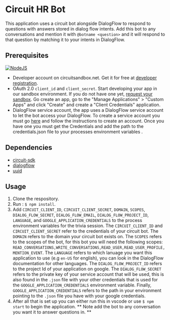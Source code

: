 # Circuit HR Bot

This application uses a circuit bot alongside DialogFlow to respond to questions with answers stored in dialog flow intents. Add this bot to any conversations and mention it with `@botname <question>` and it will respond to that question by matching it to your intents in DialogFlow.

## Prerequisites
[![NodeJS](https://img.shields.io/badge/Node.js-10.16.0-brightgreen.svg)](https://nodejs.org) <br/>
* Developer account on circuitsandbox.net. Get it for free at [developer registration](https://circuit.github.io/).
* OAuth 2.0 `client_id` and `client_secret`. Start developing your app in our sandbox environment.
If you do not have one yet, [request your sandbox](https://yourcircuit.typeform.com/to/d3VDXN). Go create an app, go to the "Manage Applications" > "Custom Apps" and click "Create" and create a "Client Credentials" application.
* DialogFlow service account, the app uses a DialogFlow service account to let the bot access your DialogFlow. To create a service account you must go [here](https://dialogflow.com/) and follow the instructions to create an account. Once you have one you must get the Credentials and add the path to the credentials.json file to your processes environment variables .

## Dependencies
* [circuit-sdk](https://www.npmjs.com/package/circuit-sdk)
* [dialogflow](https://www.npmjs.com/package/dialogflow)
* [uuid](https://www.npmjs.com/package/uuid)

## Usage
1. Clone the respository.
2. Run : `$ npm install`.
3. Add `CIRCUIT_CLIENT_ID`, `CIRCUIT_CLIENT_SECRET`, `DOMAIN`, `SCOPES`, `DIALOG_FLOW_SECRET`, `DIALOG_FLOW_EMAIL`, `DIALOG_FLOW_PROJECT_ID`, `LANGUAGE`, and `GOOGLE_APPLICATION_CREDENTIALS`  to the process environment variables for the trivia session. The `CIRCUIT_CLIENT_ID` and `CIRCUIT_CLIENT_SECRET` refer to the credentials of your circuit bot. The `DOMAIN` refers to the domain your circuit bot exists on. The `SCOPES` refers to the scopes of the bot, for this bot you will need the following scopes: `READ_CONVERSATIONS,WRITE_CONVERSATIONS,READ_USER,READ_USER_PROFILE,MENTION_EVENT`. The `LANGUAGE` refers to which lanuage you want this application to use (e.g `en-US` for english), you can look in the DialogFlow documentation for other languages. The `DIALOG_FLOW_PROJECT_ID` refers to the project Id of your application on google. The `DIALOG_FLOW_SECRET` refers to the private key of your service account that will be used, this is also found in the `.json` file with your other credentials that is used for the `GOOGLE_APPLICATION_CREDENTIALS` environment variable. Finally, `GOOGLE_APPLICATION_CREDENTIALS` refers to the path in your environment pointing to the `.json` file you have with your google credentials.
4. After all that is set up you can either run this in vscode or use `$ npm start` to begin the application.
** Note add the bot to any conversation you want it to answer questions in. **